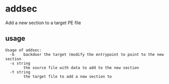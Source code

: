 # addsec

Add a new section to a target PE file

## usage

```
Usage of addsec:
  -b    backdoor the target (modify the entrypoint to point to the new section
  -s string
        the source file with data to add to the new section
  -t string
        the target file to add a new section to

```
